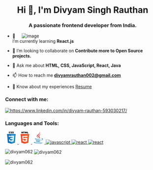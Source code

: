 <h1 align="center">Hi 👋, I'm Divyam Singh Rauthan</h1>
<h3 align="center">A passionate frontend developer from India.</h3>
<img width="450px" align="right" src="https://user-images.githubusercontent.com/58518192/87162442-bf3e8180-c2e7-11ea-9f2a-53a50306b7ce.gif" alt="image">

- 🌱 I’m currently learning **React.js**

- 👯 I’m looking to collaborate on **Contribute more to Open Source projects.**

- 💬 Ask me about **HTML, CSS, JavaScript, React, Java**

- 📫 How to reach me **divyamrauthan002@gmail.com**

- 📄 Know about my experiences [Resume](https://drive.google.com/drive/folders/1eyn7_4ZmWC_jLydpK14AruuzbbI57W4C?usp=drive_link)

<h3 align="left">Connect with me:</h3>
<p align="left">
<a href="https://linkedin.com/in/https://www.linkedin.com/in/divyam-rauthan-593030217/" target="blank"><img align="center" src="https://user-images.githubusercontent.com/74038190/235294012-0a55e343-37ad-4b0f-924f-c8431d9d2483.gif" alt="https://www.linkedin.com/in/divyam-rauthan-593030217/" height="30" width="40" /></a>
</p>

<h3 align="left">Languages and Tools:</h3>
<p align="left"> <a href="https://www.w3schools.com/css/" target="_blank" rel="noreferrer"> <img src="https://raw.githubusercontent.com/devicons/devicon/master/icons/css3/css3-original-wordmark.svg" alt="css3" width="40" height="40"/> </a> <a href="https://www.w3.org/html/" target="_blank" rel="noreferrer"> <img src="https://raw.githubusercontent.com/devicons/devicon/master/icons/html5/html5-original-wordmark.svg" alt="html5" width="40" height="40"/> </a> <a href="https://www.java.com" target="_blank" rel="noreferrer"> <img src="https://raw.githubusercontent.com/devicons/devicon/master/icons/java/java-original.svg" alt="java" width="40" height="40"/> </a> <a href="https://developer.mozilla.org/en-US/docs/Web/JavaScript" target="_blank" rel="noreferrer"> <img src="https://user-images.githubusercontent.com/74038190/212257454-16e3712e-945a-4ca2-b238-408ad0bf87e6.gif" alt="javascript" width="40" height="40"/> </a> <a href="https://reactjs.org/" target="_blank" rel="noreferrer"> <img src="https://user-images.githubusercontent.com/74038190/212257467-871d32b7-e401-42e8-a166-fcfd7baa4c6b.gif" alt="react" width="40" height="40"/> </a> 
<a href="https://reactjs.org/" target="_blank" rel="noreferrer"> <img src="https://user-images.githubusercontent.com/74038190/212257467-871d32b7-e401-42e8-a166-fcfd7baa4c6b.gif" alt="react" width="40" height="40"/> </a>
</p>

<p><img align="left" src="https://github-readme-stats.vercel.app/api/top-langs?username=divyam062&show_icons=true&locale=en&layout=compact" alt="divyam062" /></p>

<p>&nbsp;<img align="center" src="https://github-readme-stats.vercel.app/api?username=divyam062&show_icons=true&locale=en" alt="divyam062" /></p>

<p><img align="center" src="https://github-readme-streak-stats.herokuapp.com/?user=divyam062&" alt="divyam062" /></p>
